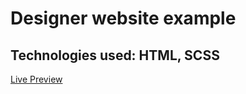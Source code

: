 # Designer website example  
## Technologies used: HTML, SCSS
[Live Preview](https://stoic-varahamihira-0c6e06.netlify.app/)